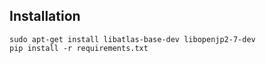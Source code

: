 ## Installation
```
sudo apt-get install libatlas-base-dev libopenjp2-7-dev
pip install -r requirements.txt
```